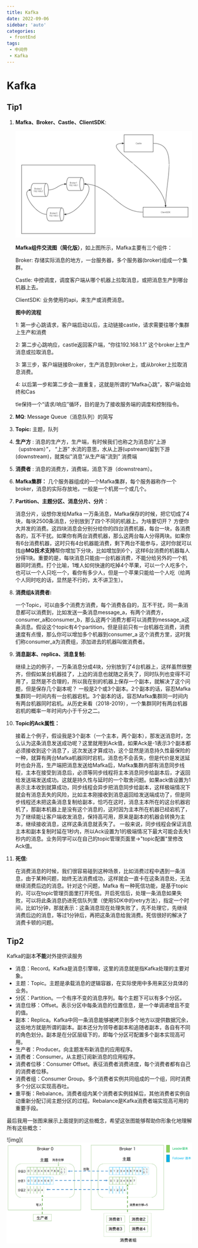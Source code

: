 ```yaml
---
title: Kafka
date: 2022-09-06
sidebar: 'auto'
categories:
 - frontEnd
tags:
 - 中间件
 - Kafka
---
```


# Kafka

## Tip1

1. **Mafka、Broker、Castle、ClientSDK**: 

   ![adp](../../../.vuepress/public/image/Kafka.png)

   **Mafka组件交流图（简化版）**，如上图所示，Mafka主要有三个组件：

   Broker: 存储实际消息的地方，一台服务器，多个服务器(broker)组成一个集群。

   Castle: 中控调度，调度客户端从哪个机器上拉取消息，或把消息生产到哪台机器上去。

   ClientSDK: 业务使用的api，来生产或消费消息。

   **图中的流程**

   1: 第一步心跳请求，客户端启动以后，主动链接castle，请求需要往哪个集群上生产和消费

   2: 第二步心跳响应，castle返回客户端，“你往192.168.1.1” 这个broker上生产消息或拉取消息。

   3: 第三步，客户端链接Broker，生产消息到broker上，或从broker上拉取消息消费。

   4: 以后第一步和第二步会一直重复，这就是所谓的“Mafka心跳”，客户端会始终和Cas

   tle保持一个“请求/响应”循环，目的是为了接收服务端的调度和控制指令。

2. **MQ**:  Message Queue（消息队列）的简写

3. **Topic:** 主题，队列

4. **生产方** : 消息的生产方，生产端，有时候我们也称之为消息的“上游（upstream）”， “上游” 水流的意思，水从上游(upstream)留到下游(downstream)，就类似"消息”从生产端“流到” 消费端

5. **消费者** : 消息的消费方，消费端，消息下游（downstream）。

6. **Mafka集群：** 几个服务器组成的一个Mafka集群，每个服务器称作一个broker，消息的实际存放地，一般是一个机房一个或几个。

7. **Partition、主题分区、消息分片、分片**：

   消息分片，设想你发给Mafka 一万条消息，Mafka保存的时候，把它切成了4块，每块2500条消息，分别放到了四个不同的机器上。为啥要切开？ 方便你大并发的消费。这四块消息会分别分给你的四台消费机器，每台一块，各消费各的，互不干扰。如果你有两台消费机器，那么这两台每人分得两块。如果你有6台消费机器，这时只有4台机器能消费，剩下两台不能参与，这时你就可以找@**MQ技术支持**帮你增加下分块，比如增加到6个，这样6台消费的机器每人分得1块。重要的是，每块消息只能由一台机器消费，不能分给另外的一个机器同时消费。打个比喻，1堆人如何快速的吃掉4个苹果，可以一个人吃多个，也可以一个人只吃一个，看你有多少人，但是一个苹果只能给一个人吃（给两个人同时吃的话，显然是不行的，太不讲卫生）。

8. **消费组&消费者:**

   一个Topic，可以由多个消费方消费，每个消费各自的，互不干扰，同一条消息都可以消费到，比如发送一条消息message_a，有两个消费方，consumer_a和consumer_b，那么这两个消费方都可以消费到message_a这条消息。假设这个topic有4个partition，但是目前只有一台机器在消费，消费速度有点慢，那么你可以增加多个机器到consumer_a 这个消费方里，这时我们称consumer_a为消费组，添加进去的机器叫做消费者。

9. **消息副本、replica、消息复制:**

    继续上边的例子，一万条消息分成4块，分别放到了4台机器上，这样虽然很整齐，但假如某台机器挂了，上边的消息也就随之丢失了，同时队列也变得不可用了，显然是不合理的，所以我在别的机器上保存一个副本，就解决了这个问题，但是保存几个副本呢？ 一般是2个或3个副本。2个副本的话，容忍Mafka集群同一时间内有一台机器宕机。3个副本的话，容忍Mafka集群同一时间内有两台机器同时宕机。从历史来看（2018-2019），一个集群同时有两台机器宕机的概率一年时间内小于千分之二。

10. **Topic的Ack属性：**

    接着上个例子，假设我是3个副本（一个主本，两个副本），那发送消息时，怎么认为这条消息发送成功呢？这里就用到Ack值，如果Ack是-1表示3个副本都必须接收到这个消息了，这次发送才算成功，这个显然是消息持久性最保险的一种，就算有两台Mafka机器同时宕机，消息也不会丢失，但是代价是发送延时也会升高，生产端把消息发送给Mafka后，Mafka集群内部有消息同步线程，主本在接受到消息后，必须等同步线程将主本消息同步给副本后，才返回给发送端发送成功。这就是持久性与延时的一个取舍问题。如果ack值设置为1表示主本收到就算成功，同步线程会异步把消息同步给副本，这样极端情况下就会有消息丢失的风险，比如主本刚接收到消息返回给发送端成功了，但是同步线程还未把这条消息复制给副本，恰巧在这时，消息主本所在的这台机器宕机了，那副本机器上是没有这个消息的，这时因为主本所在机器已经宕机了，为了继续能让客户端收发消息，保持高可用，原来是副本的机器会转换为主本，继续接收消息，这样这条消息就丢失了。 一般来说，同步线程会保证消息主本和副本复制时延在1秒内，所以Ack设置为1的极端情况下最大可能会丢失1秒内的消息。业务同学可以在自己的topic管理页面里->"topic配置"里修改Ack值。

11. **死信:**

     在消费消息的时候，我们很容易碰到这种场景，比如消费过程中遇到一条消息，由于某种问题，始终无法消费成功，这样就会一直卡在这条消息处，无法继续消费后边的消息。针对这个问题，Mafka 有一种死信功能，是基于topic的，可以在topic管理页面里打开死信。开启死信后，处理一条消息如果失败，可以将此条消息扔进死信队列里（使用SDK中的retry方法），指定一个时间，比如1分钟，那就表示：这条消息现在处理失败了，先不处理它，先继续消费后边的消息，等过1分钟后，再把这条消息给我消费。死信很好的解决了消费卡顿的问题。



## Tip2

Kafka的副本**不能**对外提供读服务



- 消息：Record。Kafka是消息引擎嘛，这里的消息就是指Kafka处理的主要对象。
- 主题：Topic。主题是承载消息的逻辑容器，在实际使用中多用来区分具体的业务。
- 分区：Partition。一个有序不变的消息序列。每个主题下可以有多个分区。
- 消息位移：Offset。表示分区中每条消息的位置信息，是一个单调递增且不变的值。
- 副本：Replica。Kafka中同一条消息能够被拷贝到多个地方以提供数据冗余，这些地方就是所谓的副本。副本还分为领导者副本和追随者副本，各自有不同的角色划分。副本是在分区层级下的，即每个分区可配置多个副本实现高可用。
- 生产者：Producer。向主题发布新消息的应用程序。
- 消费者：Consumer。从主题订阅新消息的应用程序。
- 消费者位移：Consumer Offset。表征消费者消费进度，每个消费者都有自己的消费者位移。
- 消费者组：Consumer Group。多个消费者实例共同组成的一个组，同时消费多个分区以实现高吞吐。
- 重平衡：Rebalance。消费者组内某个消费者实例挂掉后，其他消费者实例自动重新分配订阅主题分区的过程。Rebalance是Kafka消费者端实现高可用的重要手段。

最后我用一张图来展示上面提到的这些概念，希望这张图能够帮助你形象化地理解所有这些概念：

![img](![adp](../../../.vuepress/public/image/Kafka1-2.png)
